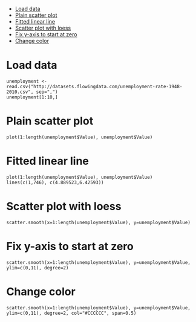 
<!-- toc orderedList:0 depthFrom:1 depthTo:6 -->

* [Load data](#load-data)
* [Plain scatter plot](#plain-scatter-plot)
* [Fitted linear line](#fitted-linear-line)
* [Scatter plot with loess](#scatter-plot-with-loess)
* [Fix y-axis to start at zero](#fix-y-axis-to-start-at-zero)
* [Change color](#change-color)

<!-- tocstop -->


# Load data
```{r}
unemployment <- read.csv("http://datasets.flowingdata.com/unemployment-rate-1948-2010.csv", sep=",")
unemployment[1:10,]

```
# Plain scatter plot
```{r}
plot(1:length(unemployment$Value), unemployment$Value)

```
# Fitted linear line
```{r}
plot(1:length(unemployment$Value), unemployment$Value)
lines(c(1,746), c(4.889523,6.42593))
```
# Scatter plot with loess
```{r}
scatter.smooth(x=1:length(unemployment$Value), y=unemployment$Value)

```
# Fix y-axis to start at zero
```{r}
scatter.smooth(x=1:length(unemployment$Value), y=unemployment$Value, ylim=c(0,11), degree=2)

```
# Change color
```{r}
scatter.smooth(x=1:length(unemployment$Value), y=unemployment$Value, ylim=c(0,11), degree=2, col="#CCCCCC", span=0.5)
```
